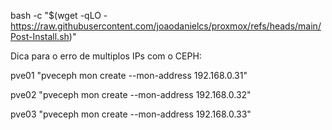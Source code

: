 bash -c "$(wget -qLO - https://raw.githubusercontent.com/joaodanielcs/proxmox/refs/heads/main/Post-Install.sh)"

Dica para o erro de multiplos IPs com o CEPH:

pve01 "pveceph mon create --mon-address 192.168.0.31"

pve02 "pveceph mon create --mon-address 192.168.0.32"

pve03 "pveceph mon create --mon-address 192.168.0.33"
